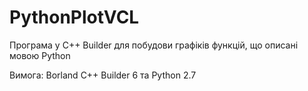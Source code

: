 # PythonPlotVCL
Програма у C++ Builder для побудови графіків функцій, що описані мовою Python

Вимога: Borland C++ Builder 6 та Python 2.7
